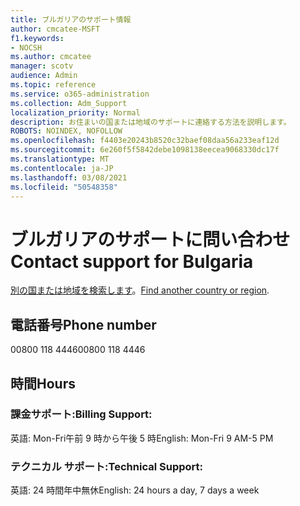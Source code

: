 ```yaml
---
title: ブルガリアのサポート情報
author: cmcatee-MSFT
f1.keywords:
- NOCSH
ms.author: cmcatee
manager: scotv
audience: Admin
ms.topic: reference
ms.service: o365-administration
ms.collection: Adm_Support
localization_priority: Normal
description: お住まいの国または地域のサポートに連絡する方法を説明します。
ROBOTS: NOINDEX, NOFOLLOW
ms.openlocfilehash: f4403e20243b8520c32baef08daa56a233eaf12d
ms.sourcegitcommit: 6e260f5f5842debe1098138eecea9068330dc17f
ms.translationtype: MT
ms.contentlocale: ja-JP
ms.lasthandoff: 03/08/2021
ms.locfileid: "50548358"
---
```

# <a name="contact-support-for-bulgaria"></a><span data-ttu-id="39f28-103">ブルガリアのサポートに問い合わせ</span><span class="sxs-lookup"><span data-stu-id="39f28-103">Contact support for Bulgaria</span></span>

<span data-ttu-id="39f28-104">[別の国または地域を検索します](../contact-support-for-business-products.md)。</span><span class="sxs-lookup"><span data-stu-id="39f28-104">[Find another country or region](../contact-support-for-business-products.md).</span></span>

## <a name="phone-number"></a><span data-ttu-id="39f28-105">電話番号</span><span class="sxs-lookup"><span data-stu-id="39f28-105">Phone number</span></span>
<span data-ttu-id="39f28-106">00800 118 4446</span><span class="sxs-lookup"><span data-stu-id="39f28-106">00800 118 4446</span></span>

## <a name="hours"></a><span data-ttu-id="39f28-107">時間</span><span class="sxs-lookup"><span data-stu-id="39f28-107">Hours</span></span>
### <a name="billing-support"></a><span data-ttu-id="39f28-108">課金サポート:</span><span class="sxs-lookup"><span data-stu-id="39f28-108">Billing Support:</span></span>

<span data-ttu-id="39f28-109">英語: Mon-Fri午前 9 時から午後 5 時</span><span class="sxs-lookup"><span data-stu-id="39f28-109">English: Mon-Fri 9 AM-5 PM</span></span>

### <a name="technical-support"></a><span data-ttu-id="39f28-110">テクニカル サポート:</span><span class="sxs-lookup"><span data-stu-id="39f28-110">Technical Support:</span></span>

<span data-ttu-id="39f28-111">英語: 24 時間年中無休</span><span class="sxs-lookup"><span data-stu-id="39f28-111">English: 24 hours a day, 7 days a week</span></span>
